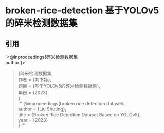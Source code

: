 # broken-rice-detection 基于YOLOv5的碎米检测数据集




## 引用  
'<@inproceedings{碎米检测数据集  
author
}>'  
>{碎米检测数据集,  
>作者 = {刘书婷},  
>题目 = {基于YOLOv5的碎米检测数据集},  
>年份 = {2023}  
>}  
'''
@inproceedings{broken rice detection datasets,  
author      = {Liu Shuting},  
title       = {Broken Rice Detection Dataset Based on YOLOv5},  
year        = {2023}  
}
'''
